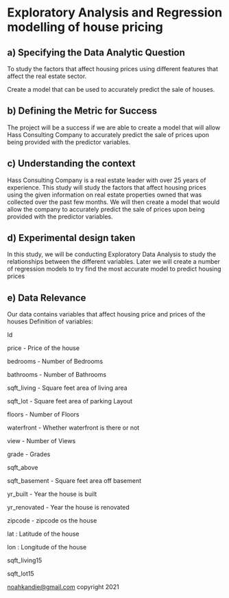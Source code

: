 # Exploratory Analysis and Regression modelling of house pricing
## a) Specifying the Data Analytic Question

To study the factors that affect housing prices using different features that affect the real estate sector.

Create a model that can be used to accurately predict the sale of houses.
## b) Defining the Metric for Success

The project will be a success if we are able to create a model that will allow Hass Consulting Company to accurately predict the sale of prices upon being provided with the predictor variables.
## c) Understanding the context

Hass Consulting Company is a real estate leader with over 25 years of experience. This study will study the factors that affect housing prices using the given information on real estate properties owned that was collected over the past few months. We will then create a model that would allow the company to accurately predict the sale of prices upon being provided with the predictor variables.
## d) Experimental design taken

In this study, we will be conducting Exploratory Data Analysis to study the relationships between the different variables. Later we will create a number of regression models to try find the most accurate model to predict housing prices
## e) Data Relevance

Our data contains variables that affect housing price and prices of the houses
Definition of variables:

Id

price - Price of the house

bedrooms - Number of Bedrooms

bathrooms - Number of Bathrooms

sqft_living - Square feet area of living area

sqft_lot - Square feet area of parking Layout

floors - Number of Floors

waterfront - Whether waterfront is there or not

view - Number of Views

grade - Grades

sqft_above

sqft_basement - Square feet area off basement

yr_built - Year the house is built

yr_renovated - Year the house is renovated

zipcode - zipcode os the house

lat : Latitude of the house

lon : Longitude of the house

sqft_living15

sqft_lot15





noahkandie@gmail.com copyright 2021
